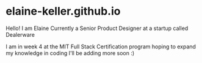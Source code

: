 # elaine-keller.github.io
Hello! I am Elaine
Currently a Senior Product Designer at a startup called Dealerware

I am in week 4 at the MIT Full Stack Certification program hoping to expand my knowledge in coding
I'll be adding more soon :)
